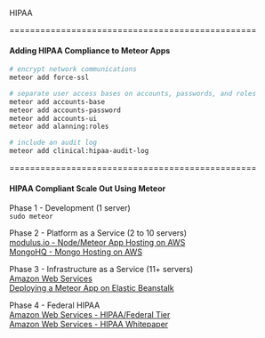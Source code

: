 HIPAA

================================================
#### Adding HIPAA Compliance to Meteor Apps

````sh
# encrypt network communications
meteor add force-ssl

# separate user access bases on accounts, passwords, and roles
meteor add accounts-base
meteor add accounts-password
meteor add accounts-ui
meteor add alanning:roles

# include an audit log
meteor add clinical:hipaa-audit-log
````

================================================
####  HIPAA Compliant Scale Out Using Meteor

Phase 1 - Development (1 server)  
``sudo meteor``  

Phase 2 - Platform as a Service (2 to 10 servers)  
  [modulus.io - Node/Meteor App Hosting on AWS](https://modulus.io/)   
  [MongoHQ - Mongo Hosting on AWS](http://www.mongohq.com/)  


Phase 3 - Infrastructure as a Service (11+ servers)  
  [Amazon Web Services](http://aws.amazon.com/)  
  [Deploying a Meteor App on Elastic Beanstalk](https://groups.google.com/forum/#!topic/meteor-talk/VxMQzpVFpME)  
  
Phase 4 - Federal HIPAA   
  [Amazon Web Services - HIPAA/Federal Tier](http://aws.amazon.com/compliance/)  
  [Amazon Web Services - HIPAA Whitepaper](https://aws.amazon.com/about-aws/whats-new/2009/04/06/whitepaper-hipaa/)    
